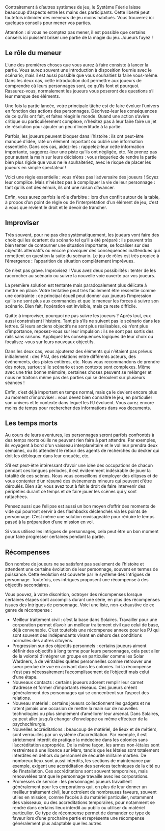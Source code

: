 Contrairement à d’autres systèmes de jeu, le Système Féerie laisse beaucoup d’aspects entre les mains des participants. Cette liberté peut toutefois intimider des meneurs de jeu moins habitués. Vous trouverez ici quelques conseils pour mener vos parties.

Attention : si vous ne comptez pas mener, il est possible que certains conseils ici puissent briser une partie de la magie du jeu. Joueurs fuyez !

## Le rôle du meneur
L’une des premières choses que vous aurez à faire consiste à lancer la partie. Vous aurez souvent une introduction à disposition fournie avec le scénario, mais il est aussi possible que vous souhaitiez la faire vous-même. Dans les deux cas, cette introduction doit permettre aux joueurs de comprendre où leurs personnages sont, ce qu’ils font et pourquoi. Rassurez-vous, normalement les joueurs vous poseront des questions s’il leur manque des éléments.

Une fois la partie lancée, votre principale tâche est de faire évoluer l’univers en fonction des actions des personnages. Décrivez-leur les conséquences de ce qu’ils ont fait, et faites réagir le monde. Quand une action s’avère critique ou particulièrement complexe, n’hésitez pas à leur faire faire un jet de résolution pour ajouter un peu d’incertitude à la partie.

Parfois, les joueurs peuvent bloquer dans l’histoire : ils ont peut-être manqué d’idée, raté un élément important ou oublié une information essentielle. Dans ces cas, aidez-les : rappelez-leur cette information importante, suggérez-leur une piste qu’ils ont négligée, etc. Ne prenez pas pour autant la main sur leurs décisions : vous risqueriez de rendre la partie bien plus rigide que vous ne le souhaiteriez, avec le risque de placer les joueurs en simple spectateur !

Voici une règle essentielle : vous n’êtes pas l’adversaire des joueurs ! Soyez leur complice. Mais n’hésitez pas à compliquer la vie de leur personnage : tant qu’ils ont des ennuis, ils ont une raison d’avancer.

Enfin, vous aurez parfois le rôle d’arbitre : lors d’un conflit autour de la table, à propos d’un point de règle ou de l’interprétation d’un élément de jeu, c’est à vous que revient le droit et le devoir de trancher.

## Improviser
Très souvent, pour ne pas dire systématiquement, les joueurs vont faire des choix qui les écartent du scénario tel qu’il a été préparé : ils peuvent très bien tenter de contourner une situation importante, se focaliser sur des objectifs alternatifs ou encore provoquer des conséquences inattendues qui remettent en question la suite du scénario. Le jeu de rôles est très propice à l’émergence : l’apparition de situation complètement imprévues.

Ce n’est pas grave. Improvisez ! Vous avez deux possibilités : tenter de les raccrocher au scénario ou suivre la nouvelle voie ouverte par vos joueurs.

La première solution est tentante mais paradoxalement plus délicate à mettre en place. Votre tentative peut très facilement être ressentie comme une contrainte : ce principal écueil peut donner aux joueurs l’impression qu’ils ne sont plus aux commandes et que le meneur les forces à suivre son scénario. Bien fait, l’opération est invisible, mais ça reste difficile.

Quitte à improviser, pourquoi ne pas suivre les joueurs ? Après tout, eux aussi construisent l’histoire. Tant pis s’ils ne suivent pas le scénario dans les lettres. Si leurs anciens objectifs ne sont plus réalisables, où n’ont plus d’importance, reposez-vous sur leur impulsion : ils ne sont pas sortis des rails sans raisons. Appliquez les conséquences logiques de leur choix ou focalisez-vous sur leurs nouveaux objectifs.

Dans les deux cas, vous ajouterez des éléments qui n’étaient pas prévus initialement : des PNJ, des relations entre différents acteurs, des événements, des pistes entières, etc. Nous vous recommandons de prendre des notes, surtout si le scénario et son contexte sont complexes. Même avec une très bonne mémoire, certaines choses peuvent se mélanger et nous ne traitons même pas des parties qui se déroulent sur plusieurs séances !

Enfin, c’est déjà important en temps normal, mais ça le devient encore plus au moment d’improviser : vous devez bien connaître le jeu, en particulier son univers et le contexte dans lequel les PJ évoluent. Vous aurez encore moins de temps pour rechercher des informations dans vos documents.

## Les temps morts
Au cours de leurs aventures, les personnages seront parfois confrontés à des temps morts où ils ne peuvent rien faire à part attendre. Par exemples, ils voyagent à bord d'un vaisseau interplanétaire et le vol leur prendra deux semaines, ou ils attendent le retour des agents de recherches du decker qui doit les débloquer dans leur enquête, etc.

S’il est peut-être intéressant d’avoir une idée des occupations de chacun pendant ces longues périodes, il est évidemment indésirable de jouer la totalité de ces scènes. Nous vous conseillons d’employer des ellipses et de vous contenter d’un résumé des événements mineurs qui peuvent d'être déroulés. Bien sûr, vous avez tout à fait le droit de faire intervenir des péripéties durant ce temps et de faire jouer les scènes qui y sont rattachées.

Pensez aussi que l’ellipse est aussi un bon moyen d’offrir des moments de vide qui pourront servir à des flashbacks déclenchés via les points de personnage. C’est même une solution envisageable pour réduire le temps passé à la préparation d’une mission en vol.

Si vous utilisez les intrigues de personnages, cela peut être un bon moment pour faire progresser certaines pendant la partie.

## Récompenses
Bon nombre de joueurs ne se satisfont pas seulement de l’histoire et attendent une certaine évolution de leur personnage, souvent en termes de puissance. Cette évolution est couverte par le système des Intrigues de personnage. Toutefois, ces intrigues proposent une récompense à des objectifs secondaires.

Vous pouvez, à votre discrétion, octroyer des récompenses lorsque certaines étapes sont accomplis durant une série, en plus des récompenses issues des Intrigues de personnage. Voici une liste, non-exhaustive de ce genre de récompense :
* Meilleur traitement civil : c’est la base dans Solaires. Travailler pour une corporation permet d’avoir un meilleur traitement civil que celui de base, déjà convenable. C’est toutefois une récompense annexe pour les PJ qui sont souvent des indépendants vivant en dehors des conditions normales des autres citoyens.
* Progression sur des objectifs personnels : certains joueurs aiment définir des objectifs à long terme pour leurs personnages, cela peut aller de la volonté d’intégrer un groupe en particulier comme les Solar Wardners, à de véritables quêtes personnelles comme retrouver une sœur perdue de vue en arrivant dans les colonies. Ici la récompense n’est pas nécessairement l’accomplissement de l’objectif mais celui d’une étape.
* Nouveaux contacts : certains joueurs adorent remplir leur carnet d’adresse et former d’importants réseaux. Ces joueurs créent généralement des personnages qui se concentrent sur l’aspect des relations.
* Nouveau matériel : certains joueurs collectionnent les gadgets et ne ratent jamais une occasion de mettre la main sur de nouvelles technologies ou plus simplement d’améliorer leur arsenal. Dans Solaires, ça peut aller jusqu’à changer d’enveloppe ou même effectuer de la psychochirurgie.
* Nouvelles accréditations : beaucoup de matériel, de lieux et de métiers, sont verrouillés par un système d’accréditation. Par exemple, il est strictement interdit de pratique la médecine dans les colonies sans l’accréditation appropriée. De la même façon, les armes non-létales sont restreintes à une licence sur Mars, tandis que les létales sont totalement interdites en dehors du personnel de sécurité militaire martien. De nombreux lieux sont aussi interdits, les sections de maintenance par exemple, exigent une accréditation des services techniques de la cité ou de l’installation. Ces accréditations sont souvent temporaires, mais renouvelées tant que le personnage travaille avec les corporations.
* Promesses de service : les personnages joueurs travaillent généralement pour les corporations qui, en plus de leur donner un meilleur traitement civil, leur octroient de nombreuses faveurs, souvent utiles en mission, comme l’accès à du matériel particulier, notamment des vaisseaux, ou des accréditations temporaires, pour notamment se rendre dans certains lieux interdit au public ou utiliser du matériel particulier. Ce type de récompense permet de demander ce type de faveur lors d’une prochaine partie et représente une récompense généralement plus adaptable que les autres.
